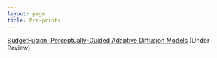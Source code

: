 ```yaml
---
layout: page
title: Pre-prints
---
```


[BudgetFusion: Perceptually-Guided Adaptive Diffusion Models](https://arxiv.org/abs/2412.05780) (Under Review)
